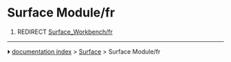 # Surface Module/fr
1.  REDIRECT [Surface_Workbench/fr](Surface_Workbench/fr.md)



---
⏵ [documentation index](../README.md) > [Surface](Surface_Workbench.md) > Surface Module/fr
